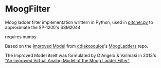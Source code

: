 # MoogFilter
Moog ladder filter implementation writtern in Python, used in [pitcher.py](https://github.com/mwcm/pitcher) to approximate the SP-1200's SSM2044

requires numpy


Based on the [Improved Model](https://github.com/ddiakopoulos/MoogLadders/blob/master/src/ImprovedModel.h) from [ddiakopoulos](https://github.com/ddiakopoulos)'s [MoogLadders](https://github.com/ddiakopoulos/MoogLadders) repo.

The Improved Model itself was formulated by D'Angelo & Valimaki in 2013's ["An Improved Virtual Analog Model of the Moog Ladder Filter"](https://raw.githubusercontent.com/ddiakopoulos/MoogLadders/master/research/DAngeloValimaki.pdf)
